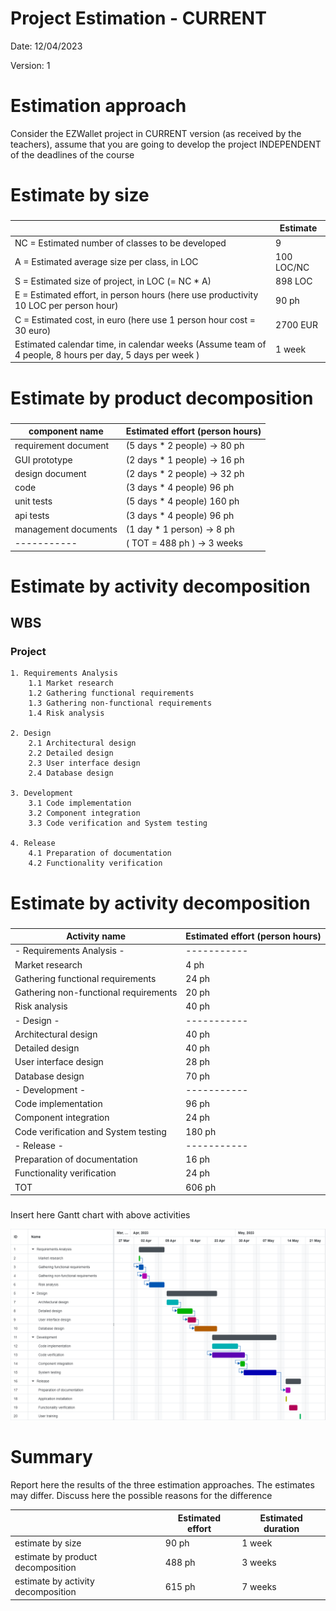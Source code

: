 # Project Estimation - CURRENT
Date: 12/04/2023

Version: 1


# Estimation approach
Consider the EZWallet  project in CURRENT version (as received by the teachers), assume that you are going to develop the project INDEPENDENT of the deadlines of the course
# Estimate by size
### 
|             | Estimate                        |             
| ----------- | ------------------------------- |  
| NC = Estimated number of classes to be developed | 9 |             
| A = Estimated average size per class, in LOC     | 100 LOC/NC | 
| S = Estimated size of project, in LOC (= NC * A) | 898 LOC |
| E = Estimated effort, in person hours (here use productivity 10 LOC per person hour)  | 90 ph |   
| C = Estimated cost, in euro (here use 1 person hour cost = 30 euro) | 2700 EUR | 
| Estimated calendar time, in calendar weeks (Assume team of 4 people, 8 hours per day, 5 days per week ) | 1 week |               

# Estimate by product decomposition
### 

|         component name    | Estimated effort (person hours)   |             
| ----------- | ------------------------------- | 
| requirement document | (5 days * 2 people) -> 80 ph |
| GUI prototype | (2 days * 1 people) -> 16 ph |
| design document | (2 days * 2 people) -> 32 ph |
| code | (3 days * 4 people) 96 ph |
| unit tests | (5 days * 4 people) 160 ph |
| api tests | (3 days * 4 people) 96 ph |
| management documents | (1 day * 1 person) -> 8 ph  |
| ----------- | ( TOT = 488 ph ) -> 3 weeks |


# Estimate by activity decomposition

## WBS 

### Project

    1. Requirements Analysis
        1.1 Market research
        1.2 Gathering functional requirements
        1.3 Gathering non-functional requirements
        1.4 Risk analysis

    2. Design
        2.1 Architectural design
        2.2 Detailed design
        2.3 User interface design
        2.4 Database design

    3. Development
        3.1 Code implementation
        3.2 Component integration
        3.3 Code verification and System testing

    4. Release
        4.1 Preparation of documentation
        4.2 Functionality verification

# Estimate by activity decomposition
### 
|         Activity name    | Estimated effort (person hours)   |             
| ----------- | ------------------------------- | 
| - Requirements Analysis - | ----------- |
| Market research | 4 ph |
| Gathering functional requirements | 24 ph |
| Gathering non-functional requirements | 20 ph |
| Risk analysis | 40 ph |
| - Design - | ----------- |
| Architectural design | 40 ph |
| Detailed design | 40 ph |
| User interface design | 28 ph |
| Database design | 70 ph |
| - Development - | ----------- |
| Code implementation | 96 ph |
| Component integration | 24 ph |
| Code verification and System testing | 180 ph |
| - Release - | ----------- |
| Preparation of documentation | 16 ph |
| Functionality verification | 24 ph |
| TOT | 606 ph |

###
Insert here Gantt chart with above activities

![Gantt chart](images/Gantt_chart_EstimationV1.png)

# Summary

Report here the results of the three estimation approaches. The  estimates may differ. Discuss here the possible reasons for the difference

|             | Estimated effort                        |   Estimated duration |          
| ----------- | ------------------------------- | ---------------|
| estimate by size | 90 ph | 1 week |
| estimate by product decomposition | 488 ph | 3 weeks |
| estimate by activity decomposition | 615 ph | 7 weeks |